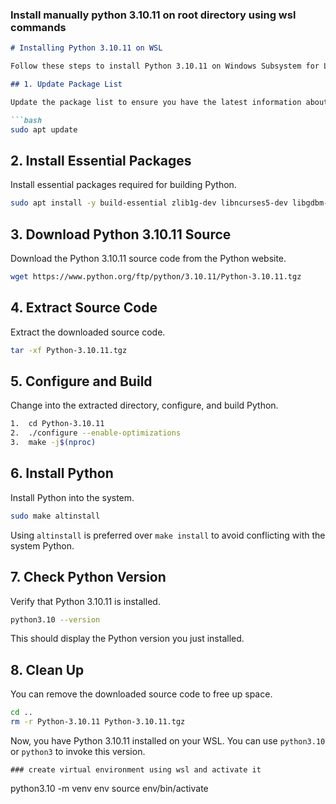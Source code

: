 ### Install manually python 3.10.11 on root directory using wsl commands 
```markdown
# Installing Python 3.10.11 on WSL

Follow these steps to install Python 3.10.11 on Windows Subsystem for Linux (WSL).

## 1. Update Package List

Update the package list to ensure you have the latest information about available packages.

```bash
sudo apt update
```

## 2. Install Essential Packages

Install essential packages required for building Python.

```bash
sudo apt install -y build-essential zlib1g-dev libncurses5-dev libgdbm-dev libnss3-dev libssl-dev libreadline-dev libffi-dev libsqlite3-dev wget libbz2-dev
```

## 3. Download Python 3.10.11 Source

Download the Python 3.10.11 source code from the Python website.

```bash
wget https://www.python.org/ftp/python/3.10.11/Python-3.10.11.tgz
```

## 4. Extract Source Code

Extract the downloaded source code.

```bash
tar -xf Python-3.10.11.tgz
```

## 5. Configure and Build

Change into the extracted directory, configure, and build Python.

```bash
1.  cd Python-3.10.11
2.  ./configure --enable-optimizations
3.  make -j$(nproc)
```

## 6. Install Python

Install Python into the system.

```bash
sudo make altinstall
```

Using `altinstall` is preferred over `make install` to avoid conflicting with the system Python.

## 7. Check Python Version

Verify that Python 3.10.11 is installed.

```bash
python3.10 --version
```

This should display the Python version you just installed.

## 8. Clean Up

You can remove the downloaded source code to free up space.

```bash
cd ..
rm -r Python-3.10.11 Python-3.10.11.tgz
```

Now, you have Python 3.10.11 installed on your WSL. You can use `python3.10` or `python3` to invoke this version.
```
### create virtual environment using wsl and activate it
```
 python3.10 -m venv env
 source env/bin/activate
 
```
